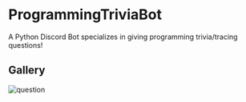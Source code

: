 # ProgrammingTriviaBot
A Python Discord Bot specializes in giving programming trivia/tracing questions!

## Gallery

![question](https://cdn.discordapp.com/attachments/746519006961336370/763465253030854716/bab660e6f98ffebab0baca0150121cd6.png)
